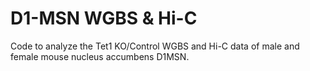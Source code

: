 # D1-MSN WGBS & Hi-C
Code to analyze the Tet1 KO/Control WGBS and Hi-C data of male and female mouse nucleus accumbens D1MSN.